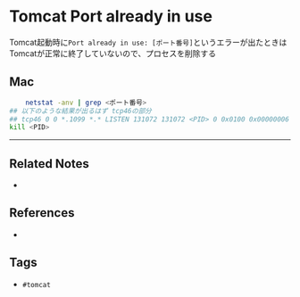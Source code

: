 # Tomcat Port already in use
Tomcat起動時に`Port already in use: [ポート番号]`というエラーが出たときはTomcatが正常に終了していないので、プロセスを削除する

## Mac
```sh
	netstat -anv | grep <ポート番号>
## 以下のような結果が出るはず tcp46の部分
## tcp46 0 0 *.1099 *.* LISTEN 131072 131072 <PID> 0 0x0100 0x00000006
kill <PID>
```

---
## Related Notes
- 

## References
- 

## Tags
- `#tomcat` 